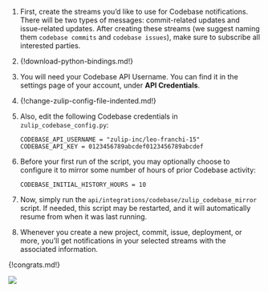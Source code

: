 1. First, create the streams you’d like to use for Codebase notifications. There
   will be two types of messages: commit-related updates and issue-related updates.
   After creating these streams (we suggest naming them `codebase commits` and
   `codebase issues`), make sure to subscribe all interested parties.

2. {!download-python-bindings.md!}

3. You will need your Codebase API Username. You can find it in the settings page
   of your account, under **API Credentials**.

4. {!change-zulip-config-file-indented.md!}

5. Also, edit the following Codebase credentials in `zulip_codebase_config.py`:

    ```
    CODEBASE_API_USERNAME = "zulip-inc/leo-franchi-15"
    CODEBASE_API_KEY = 0123456789abcdef0123456789abcdef
    ```

6. Before your first run of the script, you may optionally choose to configure it
   to mirror some number of hours of prior Codebase activity:

    ```
    CODEBASE_INITIAL_HISTORY_HOURS = 10
    ```

7. Now, simply run the `api/integrations/codebase/zulip_codebase_mirror` script.
   If needed, this script may be restarted, and it will automatically resume from
   when it was last running.

8. Whenever you create a new project, commit, issue, deployment, or more, you’ll
   get notifications in your selected streams with the associated information.

{!congrats.md!}

![](/static/images/integrations/codebase/001.png)
